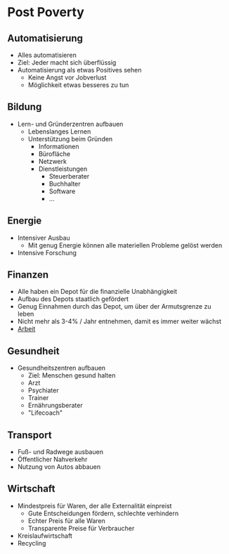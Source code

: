 # Post Poverty

## Automatisierung

- Alles automatisieren
- Ziel: Jeder macht sich überflüssig
- Automatisierung als etwas Positives sehen
    + Keine Angst vor Jobverlust
    + Möglichkeit etwas besseres zu tun

## Bildung

- Lern- und Gründerzentren aufbauen
    + Lebenslanges Lernen
    + Unterstützung beim Gründen
        * Informationen
        * Bürofläche
        * Netzwerk
        * Dienstleistungen
            - Steuerberater
            - Buchhalter
            - Software
            - ...

## Energie

- Intensiver Ausbau
    + Mit genug Energie können alle materiellen Probleme gelöst werden
- Intensive Forschung

## Finanzen

- Alle haben ein Depot für die finanzielle Unabhängigkeit
- Aufbau des Depots staatlich gefördert
- Genug Einnahmen durch das Depot, um über der Armutsgrenze zu leben
- Nicht mehr als 3-4% / Jahr entnehmen, damit es immer weiter wächst
- [Arbeit](https://notes.d15r.de/gesellschaft/politik#arbeit)

## Gesundheit

- Gesundheitszentren aufbauen
    + Ziel: Menschen gesund halten
    + Arzt
    + Psychiater
    + Trainer
    + Ernährungsberater
    + "Lifecoach"
    
## Transport

- Fuß- und Radwege ausbauen
- Öffentlicher Nahverkehr
- Nutzung von Autos abbauen

## Wirtschaft

- Mindestpreis für Waren, der alle Externalität einpreist
    + Gute Entscheidungen fördern, schlechte verhindern
    + Echter Preis für alle Waren
    + Transparente Preise für Verbraucher
- Kreislaufwirtschaft
- Recycling
